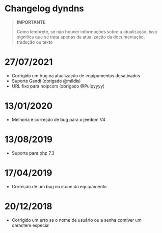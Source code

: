 # Changelog dyndns

>**IMPORTANTE**
>
>Como lembrete, se não houver informações sobre a atualização, isso significa que se trata apenas da atualização da documentação, tradução ou texto

# 27/07/2021

- Corrigido um bug na atualização de equipamentos desativados
- Suporte Gandi (obrigado @mildis)
- URL fixo para noipcom (obrigado @Pulpyyyy)

# 13/01/2020

- Melhoria e correção de bug para o jeedom V4

# 13/08/2019

- Suporte para php 7.3

# 17/04/2019

- Correção de um bug no ícone do equipamento

# 20/12/2018

- Corrigido um erro se o nome de usuário ou a senha contiver um caractere especial

